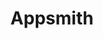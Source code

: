 ---
blog: https://blog.appsmith.com/
codehost: https://github.com/https://github.com/appsmithorg/appsmith
logohandle: appsmith
sort: appsmith
title: Appsmith
twitter: https://x.com/theappsmith
website: https://www.appsmith.com/
youtube: https://youtube.com/channel/UCMYwzPG2txS8nR5ZbNY6T5g
---